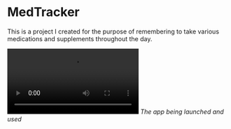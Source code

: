 # MedTracker

This is a project I created for the purpose of remembering to take various medications and supplements throughout the day. 

!["Recording of the app in use"](https://user-images.githubusercontent.com/89871393/194581192-a01d1904-6a13-4d0a-9813-7d562677e87d.mov
)
*The app being launched and used*


